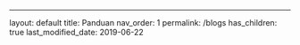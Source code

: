 ---
layout: default
title: Panduan
nav_order: 1
permalink: /blogs
has_children: true
last_modified_date: 2019-06-22
